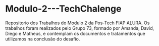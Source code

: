 # Modulo-2---TechChalenge
Repositorio dos Trabalhos do Modulo 2 da Pos-Tech FIAP ALURA. Os trabalhos foram realizados pelo Grupo 73, formado por Amanda, David, Diego e Matheus, e contemplam os documentos e tratamentos que utilizamos na conclusão do desafio.
